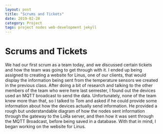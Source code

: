 ```yaml
---
layout: post
title: "Scrums and Tickets"
date: 2019-02-28
category: Project
tags: project nodes web-development jekyll
---
```


# Scrums and Tickets

We had our first scrum as a team today, and we discussed certain tickets and how the team was going to get through with it. I ended up being assigned to creating a
website for Linus, one of our clients, that would display the information being sent from the temperature sensors we created in the previous class. After doing a bit
of research and talking to the other members of the team who were here last semester, I found out the devices used an MQTT broadcast to send the data. Unfortunately, none
of the team knew more than that, so I talked to Tom and asked if he could provide some information about how the devices actually send information. He provided a rough but
understandable diagram of how the nodes sent information through the gateway to the LoRa server, and then how it was sent through the MQTT Broadcast, before being saved in a
database. With that in mind, I began working on the website for Linus.

